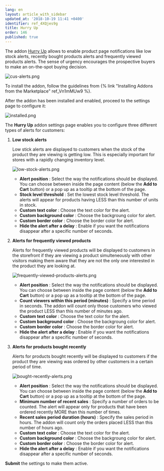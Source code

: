 ```yaml
---
lang: en
layout: article_with_sidebar
updated_at: '2018-10-19 11:41 +0400'
identifier: ref_4XQjes9g
title: Hurry Up
order: 146
published: true
---
```

The addon [Hurry Up](https://market.x-cart.com/addons/hurry-up.html "Hurry Up!") allows to enable product page notifications like low stock alerts, recently bought products alerts and frequently viewed products alerts. The sense of urgency encourages the prospective buyers to make an on-the-spot buying decision.

![cus-alerts.png]({{site.baseurl}}/attachments/ref_4XQjes9g/cus-alerts.png)

To install the addon, follow the guidelines from {% link "Installing Addons from the Marketplace" ref_Vn1mMUw9 %}.

After the addon has been installed and enabled, proceed to the settings page to configure it:

![installed.png]({{site.baseurl}}/attachments/ref_4XQjes9g/installed.png)

The **Hurry Up** addon settings page enables you to configure three different types of alerts for customers:

1. **Low stock alerts**

   Low stick alerts are displayed to customers when the stock of the product they are viewing is getting low. This is especially important for stores with a rapidly changing inventory level.
   
   ![low-stock-alerts.png]({{site.baseurl}}/attachments/ref_4XQjes9g/low-stock-alerts.png)
   
   * **Alert position** : Select the way the notifications should be displayed. You can choose between inside the page content (below the **Add to Cart** button) or a pop up as a tooltip at the bottom of the page.
   * **Stock level threshold** : Set the lowest stock level threshold. The alerts will appear for products having LESS than this number of units in stock.
   * **Custom text color** : Choose the text color for the alert.
   * **Custom background color** : Choose the backgroung color for alert.
   * **Custom border color** : Choose the border color for alert.
   * **Hide the alert after a delay** : Enable if you want the notifications disappear after a specific number of seconds.
   
2. **Alerts for frequently viewed products**
   
   Alerts for frequently viewed products will be displayed to customers in the storefront if they are viewing a product simulteneously with other visitors making them aware that they are not the only one interested in the product they are looking at.
   
   ![frequently-viewed-products-alerts.png]({{site.baseurl}}/attachments/ref_4XQjes9g/frequently-viewed-products-alerts.png)
   
   * **Alert position** : Select the way the notifications should be displayed. You can choose between inside the page content (below the **Add to Cart** button) or a pop up as a tooltip at the bottom of the page.
   * **Count viewers within this period (minutes)** : Specify a time period in seconds. The addon will count only those customers who viewed the product LESS than this number of minutes ago.
   * **Custom text color** : Choose the text color for the alert.
   * **Custom background color** : Choose the backgroung color for alert.
   * **Custom border color** : Choose the border color for alert.
   * **Hide the alert after a delay** : Enable if you want the notifications disappear after a specific number of seconds.

3. **Alerts for products bought recently**
   
   Alerts for products bought recently will be displayed to customers if the product they are viewing was ordered by other customers in a certain period of time.
   
   ![bought-recently-alerts.png]({{site.baseurl}}/attachments/ref_4XQjes9g/bought-recently-alerts.png)
   
   * **Alert position** : Select the way the notifications should be displayed. You can choose between inside the page content (below the **Add to Cart** button) or a pop up as a tooltip at the bottom of the page.
   * **Minimum number of recent sales** : Specify a number of orders to be counted. The alert will appear only for products that have been ordered recently MORE than this number of times.
   * **Recent sales period duration (hours)** : Specify the sales period in hours. The addon will count only the orders placed LESS than this number of hours ago.
   * **Custom text color** : Choose the text color for the alert.
   * **Custom background color** : Choose the backgroung color for alert.
   * **Custom border color** : Choose the border color for alert.
   * **Hide the alert after a delay** : Enable if you want the notifications disappear after a specific number of seconds.
   
**Submit** the settings to make them active.
